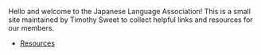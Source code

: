 Hello and welcome to the Japanese Language Association! This is a small site maintained by Timothy Sweet to collect helpful links and resources for our members.

- [Resources](resources/index.md)
